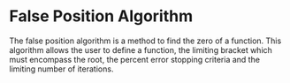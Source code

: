 # False Position Algorithm
The false position algorithm is a method to find the zero of a function. This algorithm allows the user to define a function, the limiting bracket which must encompass the root, the percent error stopping criteria and the limiting number of iterations. 
